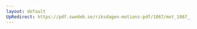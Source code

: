 ```yaml
---
layout: default
UpRedirect: https://pdf.swedeb.se/riksdagen-motions-pdf/1867/mot_1867__ak__00215.pdf
---
```

